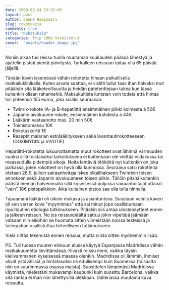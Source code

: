 ```yaml
---
date: 2009-08-24 15:32:00
layout: post
author: Janne Haapsaari
slug: rokotuksia
comments: true
title: "Rokotuksia"
categories: Trip 2009 Valmistelut
cover:  "assets/header_image.jpg"
---
```


Noniin alkaa tuo reissu tuolla muutaman kuukauden päässä lähestyä ja ajattelin
pistää pientä päivitystä. Tarkalleen reissuun taitaa olla 65 päivää jäljellä.

Tänään kävin iskemässä vähän rokotetta hihaan paikallisella matkailuklinikalla.
Kuten arvata saattaa, ei visiitti tullut taas ihan halvaksi mut pitäähän sitä
lääketeollisuutta ja heidän patetenttejaan tukea kun tässä kuitenkin ollaan
rahamiehiä. Maksukuitista luntaten voin todeta että hintaa tuli yhteensä 155
euroa, joka sisälsi seuraavaa:

* Twinrix-rokote (A- ja B-hepatiitti) ensimmäinen piikki kolmesta á 50€
* Japanin aivokuume rokote, ensimmäinen kahdesta á 44€
* Lääkärin vastaanotto max. 20 min 50€
* Toimistomaksu 10€
* Rokotuskortti 1€
* Reseptit malarian estolääkitykseen sekä lavantautirokotteeseen (DOXIMYCIN
ja VIVOTIF)

Hepatiitti-rokotetta lukuunottamatta muut rokotteet ovat lähinnä varmuuden
vuoksi sillä toistaiseksi tarkoituksena ei kuitenkaan ole viettää viidakossa
tai maaseudulla pidempiä aikoja. Noita lentäviä ötököitä nyt kuitenkin on joka
paikassa, joten rokotteet on hyvä olla kunnossa. Seuraava satsi rokotteita
otetaan 28.9, jolloin sairaanhoitaja iskee olkalihakseen Twinrixin toisen
annoksen sekä Japanin aivokuumeen toisen piikin. Tällöin pitäisi kuitenkin
päästä hieman halvemmalla sillä kyseisessä puljussa sairaanhoitajat ottavat
"vain" 18€ pistopalkkion. Aika kultainen pistos saa olla tolla hinnalla.

Tapaamani lääkäri oli oikein mukava ja asiantunteva. Suustaan valmis kaveri
oli sen verran kova "myyntimies" että sai minut jopa osallistumaan
ripulitautien etiologia tutkimukseen. Pitääkin siis antaa ulostenäytteet ennen
ja jälkeen reissun. No jos reissunpäältä sattuu jokin vipeltäjä jäämään
vatsaan niin eiköhän se huomata sitten viimeistään noissa testeissä ja
tuleepahan osallistuttua tieteelliseen tutkimukseen.

Vielä riittää tekemistä ennen reissua, mutta niistä sitten myöhemmin lisää.

PS. Tuli tuossa muuten elokuun alussa käytyä Espanjassa Madridissa vähän
matkakuumetta lievittämässä. Kivasti reissu meni, vaikka täysin kielivammanen
kyseisessä maassa olenkin. Madridissa oli lämmin, ihmiset olivat ystävällisiä
ja hintatasokin oli edullisempi kuin Suomessa (toisaalta niin on suurimmassa
osassa maista). Suosittelen lämpimästi Madridissa käymistä, mielestäni
mukavampi kaupunki kuin suosittu Barcelona, vaikka sitä rantaa ei ihan niin
lähettyvillä olekkaan. Galleriassa muutama kuva reissulta.
